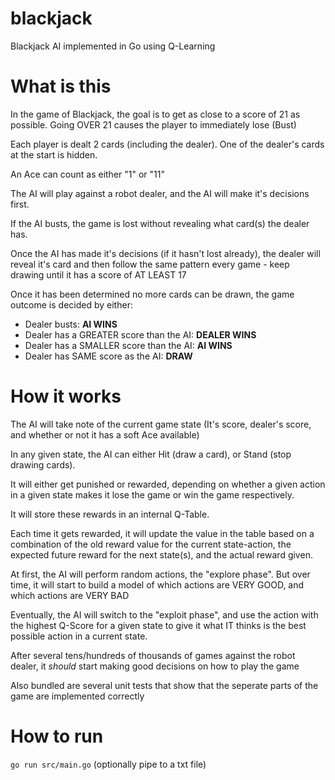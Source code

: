 # blackjack
Blackjack AI implemented in Go using Q-Learning

# What is this
In the game of Blackjack, the goal is to get as close to a score of 21 as possible. Going OVER 21 causes the player to immediately lose (Bust)

Each player is dealt 2 cards (including the dealer). One of the dealer's cards at the start is hidden.

An Ace can count as either "1" or "11"

The AI will play against a robot dealer, and the AI will make it's decisions first.

If the AI busts, the game is lost without revealing what card(s) the dealer has.

Once the AI has made it's decisions (if it hasn't lost already), the dealer will reveal it's card and then follow the same pattern every game - keep drawing until it has a score of AT LEAST 17

Once it has been determined no more cards can be drawn, the game outcome is decided by either:

- Dealer busts: **AI WINS**
- Dealer has a GREATER score than the AI: **DEALER WINS**
- Dealer has a SMALLER score than the AI: **AI WINS**
- Dealer has SAME score as the AI: **DRAW**

# How it works
The AI will take note of the current game state (It's score, dealer's score, and whether or not it has a soft Ace available)

In any given state, the AI can either Hit (draw a card), or Stand (stop drawing cards).

It will either get punished or rewarded, depending on whether a given action in a given state makes it lose the game or win the game respectively.

It will store these rewards in an internal Q-Table.

Each time it gets rewarded, it will update the value in the table based on a combination of the old reward value for the current state-action, the expected future reward for the next state(s), and the actual reward given.

At first, the AI will perform random actions, the "explore phase". But over time, it will start to build a model of which actions are VERY GOOD, and which actions are VERY BAD

Eventually, the AI will switch to the "exploit phase", and use the action with the highest Q-Score for a given state to give it what IT thinks is the best possible action in a current state.

After several tens/hundreds of thousands of games against the robot dealer, it *should* start making good decisions on how to play the game




Also bundled are several unit tests that show that the seperate parts of the game are implemented correctly

# How to run
`go run src/main.go` (optionally pipe to a txt file)
